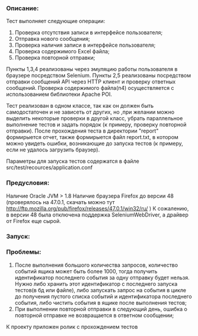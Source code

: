 ### Описание: ###
Тест выполняет следующие операции:
1. Проверка отсутствия записи в интерфейсе пользователя;
2. Отправка нового сообщения;
3. Проверка наличия записи в интерфейсе пользователя;
4. Проверка содержимого Excel файла;
5. Проверка повторной отправки;

Пункты 1,3,4 реализованы через эмуляцию работы пользователя в браузере посредством Selenium.
Пункты 2,5 реализованы посредством отправки сообщений API через HTTP клиент и проверку ответных сообщений.
Проверка содержимого файла(п4) осуществляется с использованием библиотеки Apache POI.

Тест реализован в одном классе, так как он должен быть самодостаточен и не зависеть от других, но ,при желании можно выделить некоторые проверки в другой класс, убрать параллельное выполнение тестов и задать порядок (к примеру, проверку повторной отправки).
После прохождения теста в директории "report" формирыется отчет, также формирыется файл report.txt, в котором можно увидеть ошибки, возникающие до запуска тестов (к примеру, если не удалось загрузить браузер).

Параметры для запуска тестов содержатся в файле src/test/recources/application.conf

### Предусловия: ###
Наличие Oracle JVM > 1.8
Наличие браузера Firefox до версии 48 (проверялось на 47.0.1, скачать можно тут http://ftp.mozilla.org/pub/firefox/releases/47.0.1/win32/ru/ )
К сожалению, в  версии 48 была отключена поддержка SeleniumWebDriver, а драйвер от Firefox еще сырой.

### Запуск: ###

### Проблемы: ###
1. После выполнения большого количества запросов, количество событий ящика может быть более 1000, тогда получить идентификатор последнего события за одну отправку будет нельзя. Нужно либо хранить этот идентификатор с последнего запуска тестов(в бд или файле), либо запускать запрос на события в цикле до получения пустого списка событий и идентификатора последнего события, либо чистить события в ящике после выполнения тестов;
2. При выполнении повторной отправки в следующий день, ошибка о повторной отправке не возвращается в ответном сообщении;

К проекту приложен ролик с прохождением тестов